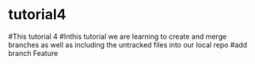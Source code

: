 # tutorial4
#This tutorial 4
#Inthis tutorial we are learning to create and merge branches as well as including the untracked files into our local repo
#add branch Feature